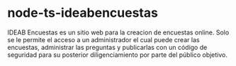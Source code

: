 # node-ts-ideabencuestas

IDEAB Encuestas es un sitio web para la creacion de encuestas online. Solo se le permite el acceso a un administrador el cual puede crear las encuestas, administrar las preguntas y publicarlas con un código de seguridad para su posterior diligenciamiento por parte del público objetivo.
